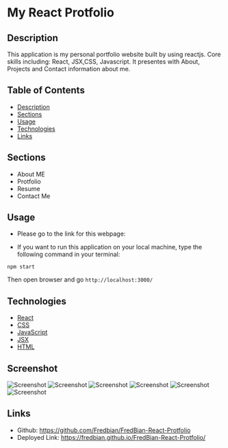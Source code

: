 # My React Protfolio

## Description
This application is my personal portfolio website built by using reactjs. Core skills including: React, JSX,CSS, Javascript.  It presentes with About, Projects and Contact information about me.

## Table of Contents

- [Description](#description)
- [Sections](#sections)
- [Usage](#usage)
- [Technologies ](#technologies )
- [Links](#links)

## Sections
* About ME
* Protfolio
* Resume
* Contact Me

## Usage
* Please go to the link for this webpage: 

* If you want to run this application on your local machine, type the following command in your terminal:
```
npm start
```
Then open browser and go `http://localhost:3000/`

## Technologies
* [React](https://reactjs.org/)
* [CSS](https://developer.mozilla.org/en-US/docs/Web/CSS)
* [JavaScript](https://developer.mozilla.org/en-US/docs/Web/JavaScript)
* [JSX](https://reactjs.org/docs/introducing-jsx.html)
* [HTML](https://developer.mozilla.org/en-US/docs/Web/HTML)

## Screenshot
![Screenshot](https://github.com/Fredbian/FredBian-React-Protfolio/blob/main/public/localhost_3000_FredBian-React-Protfolio.png)
![Screenshot](https://github.com/Fredbian/FredBian-React-Protfolio/blob/main/public/localhost_3000_FredBian-React-Protfolio%20(1).png)
![Screenshot](https://github.com/Fredbian/FredBian-React-Protfolio/blob/main/public/localhost_3000_FredBian-React-Protfolio%20(2).png)
![Screenshot](https://github.com/Fredbian/FredBian-React-Protfolio/blob/main/public/localhost_3000_FredBian-React-Protfolio%20(3).png)
![Screenshot](https://github.com/Fredbian/FredBian-React-Protfolio/blob/main/public/localhost_3000_FredBian-React-Protfolio%20(4).png)
![Screenshot](https://github.com/Fredbian/FredBian-React-Protfolio/blob/main/public/localhost_3000_FredBian-React-Protfolio%20(5).png)

## Links
* Github: https://github.com/Fredbian/FredBian-React-Protfolio
* Deployed Link: https://fredbian.github.io/FredBian-React-Protfolio/
